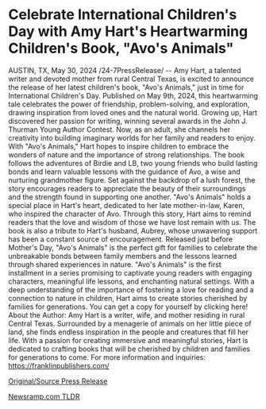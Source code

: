 # Celebrate International Children's Day with Amy Hart's Heartwarming Children's Book, "Avo's Animals"

AUSTIN, TX, May 30, 2024 /24-7PressRelease/ -- Amy Hart, a talented writer and devoted mother from rural Central Texas, is excited to announce the release of her latest children's book, "Avo's Animals," just in time for International Children's Day. Published on May 9th, 2024, this heartwarming tale celebrates the power of friendship, problem-solving, and exploration, drawing inspiration from loved ones and the natural world.  Growing up, Hart discovered her passion for writing, winning several awards in the John J. Thurman Young Author Contest. Now, as an adult, she channels her creativity into building imaginary worlds for her family and readers to enjoy. With "Avo's Animals," Hart hopes to inspire children to embrace the wonders of nature and the importance of strong relationships.  The book follows the adventures of Birdie and LB, two young friends who build lasting bonds and learn valuable lessons with the guidance of Avo, a wise and nurturing grandmother figure. Set against the backdrop of a lush forest, the story encourages readers to appreciate the beauty of their surroundings and the strength found in supporting one another.  "Avo's Animals" holds a special place in Hart's heart, dedicated to her late mother-in-law, Karen, who inspired the character of Avo. Through this story, Hart aims to remind readers that the love and wisdom of those we have lost remain with us. The book is also a tribute to Hart's husband, Aubrey, whose unwavering support has been a constant source of encouragement.  Released just before Mother's Day, "Avo's Animals" is the perfect gift for families to celebrate the unbreakable bonds between family members and the lessons learned through shared experiences in nature.  "Avo's Animals" is the first installment in a series promising to captivate young readers with engaging characters, meaningful life lessons, and enchanting natural settings. With a deep understanding of the importance of fostering a love for reading and a connection to nature in children, Hart aims to create stories cherished by families for generations. You can get a copy for yourself by clicking here!  About the Author: Amy Hart is a writer, wife, and mother residing in rural Central Texas. Surrounded by a menagerie of animals on her little piece of land, she finds endless inspiration in the people and creatures that fill her life. With a passion for creating immersive and meaningful stories, Hart is dedicated to crafting books that will be cherished by children and families for generations to come.  For more information and inquiries: https://franklinpublishers.com/ 

[Original/Source Press Release](https://www.24-7pressrelease.com/press-release/511216/celebrate-international-childrens-day-with-amy-harts-heartwarming-childrens-book-avos-animals)
                    

[Newsramp.com TLDR](None) 

